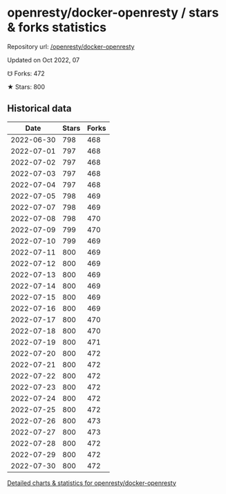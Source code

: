 # openresty/docker-openresty / stars & forks statistics

Repository url: [/openresty/docker-openresty](https://github.com/openresty/docker-openresty)

Updated on Oct 2022, 07

☋ Forks: 472

★ Stars: 800

## Historical data
| Date | Stars | Forks |
|------|-------|-------|
| 2022-06-30 | 798 | 468 | 
| 2022-07-01 | 797 | 468 | 
| 2022-07-02 | 797 | 468 | 
| 2022-07-03 | 797 | 468 | 
| 2022-07-04 | 797 | 468 | 
| 2022-07-05 | 798 | 469 | 
| 2022-07-07 | 798 | 469 | 
| 2022-07-08 | 798 | 470 | 
| 2022-07-09 | 799 | 470 | 
| 2022-07-10 | 799 | 469 | 
| 2022-07-11 | 800 | 469 | 
| 2022-07-12 | 800 | 469 | 
| 2022-07-13 | 800 | 469 | 
| 2022-07-14 | 800 | 469 | 
| 2022-07-15 | 800 | 469 | 
| 2022-07-16 | 800 | 469 | 
| 2022-07-17 | 800 | 470 | 
| 2022-07-18 | 800 | 470 | 
| 2022-07-19 | 800 | 471 | 
| 2022-07-20 | 800 | 472 | 
| 2022-07-21 | 800 | 472 | 
| 2022-07-22 | 800 | 472 | 
| 2022-07-23 | 800 | 472 | 
| 2022-07-24 | 800 | 472 | 
| 2022-07-25 | 800 | 472 | 
| 2022-07-26 | 800 | 473 | 
| 2022-07-27 | 800 | 473 | 
| 2022-07-28 | 800 | 472 | 
| 2022-07-29 | 800 | 472 | 
| 2022-07-30 | 800 | 472 | 


[Detailed charts & statistics for openresty/docker-openresty](https://reviewgithub.com/rep/openresty/docker-openresty)
